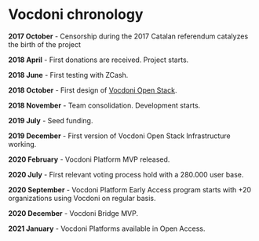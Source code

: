 # Vocdoni chronology

**2017 October** - Censorship during the 2017 Catalan referendum catalyzes the birth of the project

**2018 April** - First donations are received. Project starts.

**2018 June** - First testing with ZCash.

**2018 October** - First design of [Vocdoni Open Stack](https://docs.vocdoni.io).

**2018 November** - Team consolidation. Development starts.



**2019 July** - Seed funding.

**2019 December** - First version of Vocdoni Open Stack Infrastructure working.

**2020 February** - Vocdoni Platform MVP released.



**2020 July** - First relevant voting process hold with a 280.000 user base.

**2020 September** - Vocdoni Platform Early Access program starts with +20 organizations using Vocdoni on regular basis.

**2020 December** - Vocdoni Bridge MVP.

**2021 January** - Vocdoni Platforms available in Open Access.



